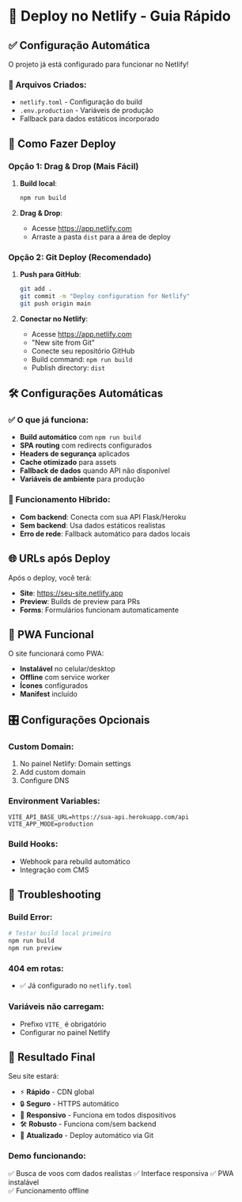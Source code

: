 # 🚀 Deploy no Netlify - Guia Rápido

## ✅ Configuração Automática

O projeto já está configurado para funcionar no Netlify! 

### 📁 Arquivos Criados:
- `netlify.toml` - Configuração do build
- `.env.production` - Variáveis de produção
- Fallback para dados estáticos incorporado

## 🎯 Como Fazer Deploy

### Opção 1: Drag & Drop (Mais Fácil)

1. **Build local**:
   ```bash
   npm run build
   ```

2. **Drag & Drop**:
   - Acesse https://app.netlify.com
   - Arraste a pasta `dist` para a área de deploy

### Opção 2: Git Deploy (Recomendado)

1. **Push para GitHub**:
   ```bash
   git add .
   git commit -m "Deploy configuration for Netlify"
   git push origin main
   ```

2. **Conectar no Netlify**:
   - Acesse https://app.netlify.com
   - "New site from Git"
   - Conecte seu repositório GitHub
   - Build command: `npm run build`
   - Publish directory: `dist`

## 🛠️ Configurações Automáticas

### ✅ O que já funciona:
- **Build automático** com `npm run build`
- **SPA routing** com redirects configurados
- **Headers de segurança** aplicados
- **Cache otimizado** para assets
- **Fallback de dados** quando API não disponível
- **Variáveis de ambiente** para produção

### 🔄 Funcionamento Híbrido:
- **Com backend**: Conecta com sua API Flask/Heroku
- **Sem backend**: Usa dados estáticos realistas
- **Erro de rede**: Fallback automático para dados locais

## 🌐 URLs após Deploy

Após o deploy, você terá:
- **Site**: https://seu-site.netlify.app
- **Preview**: Builds de preview para PRs
- **Forms**: Formulários funcionam automaticamente

## 📱 PWA Funcional

O site funcionará como PWA:
- **Instalável** no celular/desktop
- **Offline** com service worker
- **Ícones** configurados
- **Manifest** incluído

## 🎛️ Configurações Opcionais

### Custom Domain:
1. No painel Netlify: Domain settings
2. Add custom domain
3. Configure DNS

### Environment Variables:
```
VITE_API_BASE_URL=https://sua-api.herokuapp.com/api
VITE_APP_MODE=production
```

### Build Hooks:
- Webhook para rebuild automático
- Integração com CMS

## 🚨 Troubleshooting

### Build Error:
```bash
# Testar build local primeiro
npm run build
npm run preview
```

### 404 em rotas:
- ✅ Já configurado no `netlify.toml`

### Variáveis não carregam:
- Prefixo `VITE_` é obrigatório
- Configurar no painel Netlify

## 🎉 Resultado Final

Seu site estará:
- ⚡ **Rápido** - CDN global
- 🔒 **Seguro** - HTTPS automático  
- 📱 **Responsivo** - Funciona em todos dispositivos
- 🛠️ **Robusto** - Funciona com/sem backend
- 🔄 **Atualizado** - Deploy automático via Git

### Demo funcionando:
✅ Busca de voos com dados realistas
✅ Interface responsiva
✅ PWA instalável  
✅ Funcionamento offline